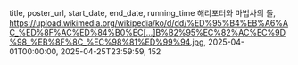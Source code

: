 title, poster_url, start_date, end_date, running_time
해리포터와 마법사의 돌, https://upload.wikimedia.org/wikipedia/ko/d/dd/%ED%95%B4%EB%A6%AC_%ED%8F%AC%ED%84%B0%EC[…]B%B2%95%EC%82%AC%EC%9D%98_%EB%8F%8C_%EC%98%81%ED%99%94.jpg, 2025-04-01T00:00:00, 2025-04-25T23:59:59, 152